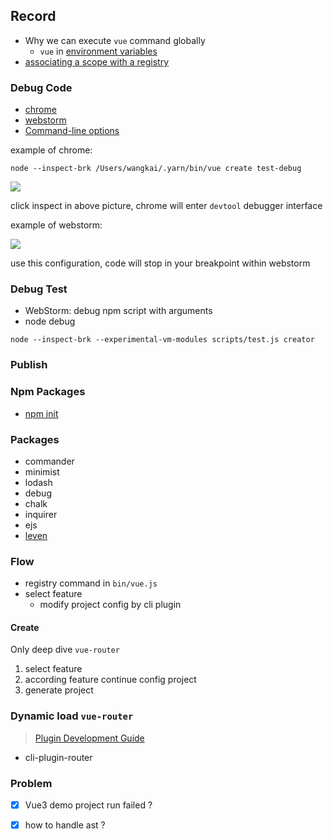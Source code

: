 ## Record

* Why we can execute `vue` command globally
  * `vue` in [environment variables](https://ss64.com/osx/syntax-env_vars.html)
* [associating a scope with a registry](https://docs.npmjs.com/cli/v8/using-npm/scope#associating-a-scope-with-a-registry)

### Debug Code

* [chrome](https://nodejs.org/en/docs/guides/debugging-getting-started/#chrome-devtools-55-microsoft-edge)
* [webstorm](https://nodejs.org/en/docs/guides/debugging-getting-started/#jetbrains-webstorm-and-other-jetbrains-ides)
* [Command-line options](https://nodejs.org/en/docs/guides/debugging-getting-started/#command-line-options)

example of chrome:

```shell
node --inspect-brk /Users/wangkai/.yarn/bin/vue create test-debug
```
![](https://cdn.jsdelivr.net/gh/wangkaiwd/drawing-bed/202205221656656.png)

click inspect in above picture, chrome will enter `devtool` debugger interface

example of webstorm:

![](https://cdn.jsdelivr.net/gh/wangkaiwd/drawing-bed/202205221719093.png)

use this configuration, code will stop in your breakpoint within webstorm

### Debug Test

* WebStorm: debug npm script with arguments
* node debug
```shell
node --inspect-brk --experimental-vm-modules scripts/test.js creator
```
### Publish

### Npm Packages

* [npm init](https://docs.npmjs.com/cli/v8/commands/npm-init)

### Packages

* commander
* minimist
* lodash
* debug
* chalk
* inquirer
* ejs
* [leven](https://github.com/sindresorhus/leven)

### Flow

* registry command in `bin/vue.js`
* select feature
  * modify project config by cli plugin  


#### Create

Only deep dive `vue-router`

1. select feature
2. according feature continue config project
3. generate project

### Dynamic load `vue-router`
> [Plugin Development Guide](https://cli.vuejs.org/dev-guide/plugin-dev.html#plugin-development-guide)

* cli-plugin-router

### Problem
- [x] Vue3 demo project run failed ?
- [x] how to handle ast ?


